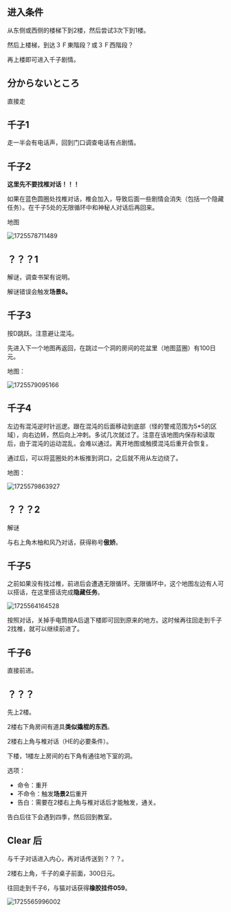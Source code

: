 ## 进入条件

从东侧或西侧的楼梯下到2楼，然后尝试3次下到1楼。

然后上楼梯，到达３Ｆ東階段？或３Ｆ西階段？

再上楼即可进入千子剧情。

## 分からないところ

直接走

## 千子1

走一半会有电话声，回到门口调查电话有点剧情。

## 千子2

**这里先不要找椎对话！！！**

如果在蓝色圆圈处找椎对话，椎会加入，导致后面一些剧情会消失（包括一个隐藏任务）。在千子5处的无限循环中和神秘人对话后再回来。

地图

![1725578711489](image/03千子/1725578711489.png)

## ？？？1

解谜，调查书架有说明。

解谜错误会触发**场景8。**

## 千子3

按D跳跃。注意避让混沌。

先进入下一个地图再返回，在跳过一个洞的房间的花盆里（地图蓝圈）有100日元。

地图：

![1725579095166](image/03千子/1725579095166.png)

## 千子4

左边有混沌逆时针巡逻。跟在混沌的后面移动到底部（怪的警戒范围为5*5的区域），向右边转，然后向上冲刺。多试几次就过了。注意在该地图内保存和读取后，由于混沌的运动混乱，会难以通过。离开地图或触摸混沌后重开会恢复。

通过后，可以将蓝圈处的木板推到洞口，之后就不用从左边绕了。

地图：

![1725579863927](image/03千子/1725579863927.png)

## ？？？2

解谜

与右上角木柚和风乃对话，获得称号**傲娇**。

## 千子5

之前如果没有找过椎，前进后会遭遇无限循环。无限循环中，这个地图左边有人可以搭话，在这里搭话完成**隐藏任务**。

![1725564164528](image/03千子/1725564164528.png)

按照对话，关掉手电筒按A后退下楼即可回到原来的地方。这时候再往回走到千子2找椎，就可以继续前进了。

## 千子6

直接前进。

## ？？？

先上2楼。

2楼右下角房间有道具**类似撬棍的东西**。

2楼右上角与椎对话（HE的必要条件）。

下楼，1楼左上房间的右下角有通往地下室的洞。

选项：

- 命令：重开
- 不命令：触发**场景2**后重开
- 告白：需要在2楼右上角与椎对话后才能触发，通关。

告白后往下会遇到四季，然后回到教室。

## Clear 后

与千子对话进入内心，再对话传送到？？？。

2楼右上角，千子的桌子前面，300日元。

往回走到千子6，与猫对话获得**橡胶挂件059**。

![1725565996002](image/03千子/1725565996002.png)
